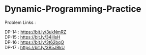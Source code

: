 # Dynamic-Programming-Practice

Problem Links :

DP-14 : https://bit.ly/3ukNmRZ  
DP-15 : https://bit.ly/34iIIsH  
DP-16 : https://bit.ly/3t62bqQ  
DP-17 : https://bit.ly/3B5JBkU  


